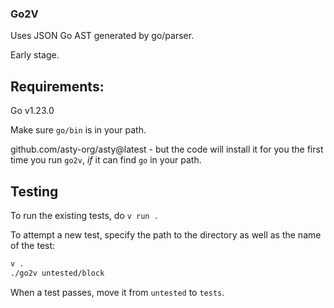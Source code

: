 ### Go2V

Uses JSON Go AST generated by go/parser.

Early stage.

## Requirements:
Go v1.23.0

Make sure `go/bin` is in your path.

github.com/asty-org/asty@latest - but the code will install it for you
the first time you run `go2v`, _if_ it can find `go` in your path.

## Testing

To run the existing tests, do `v run .`

To attempt a new test, specify the path to the directory as well as
the name of the test:

```bash
v .
./go2v untested/block
```

When a test passes, move it from `untested` to `tests`.
